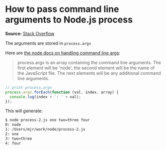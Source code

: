 # How to pass command line arguments to Node.js process

**Source:** [Stack Overflow][1]

The arguments are stored in `process.argv`

Here are [the node docs on handling command line args][2]:

> process.argv is an array containing the command line arguments. The first element will be 'node',
> the second element will be the name of the JavaScript file. The next elements will be any
> additional command line arguments.

```javascript
// print process.argv
process.argv.forEach(function (val, index, array) {
  console.log(index + ': ' + val);
});
```

This will generate:

```bash
$ node process-2.js one two=three four
0: node
1: /Users/mjr/work/node/process-2.js
2: one
3: two=three
4: four
```

[1]: https://stackoverflow.com/a/4351548/6920044
[2]: http://nodejs.org/docs/latest/api/process.html#process_process_argv
